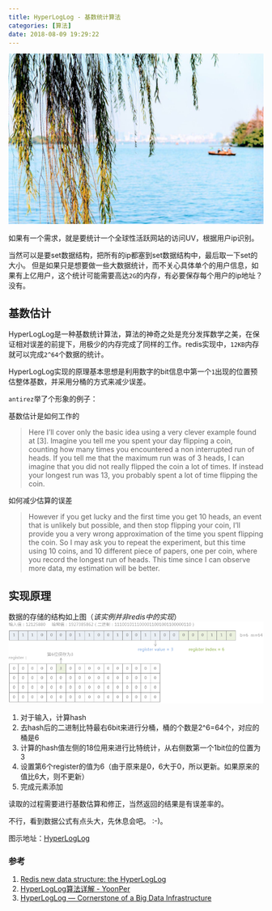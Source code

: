 ```yaml
---
title: HyperLogLog - 基数统计算法
categories: [算法]
date: 2018-08-09 19:29:22
---
```


![](https://raw.githubusercontent.com/yongman/i/img/picgo/mjiCDPY.jpg)

如果有一个需求，就是要统计一个全球性活跃网站的访问UV，根据用户ip识别。

当然可以是要set数据结构，把所有的ip都塞到set数据结构中，最后取一下set的大小。
但是如果只是想要做一些大数据统计，而不关心具体单个的用户信息，如果有上亿用户，这个统计可能需要高达`2G`的内存，有必要保存每个用户的ip地址？没有。

## 基数估计

HyperLogLog是一种基数统计算法，算法的神奇之处是充分发挥数学之美，在保证相对误差的前提下，用极少的内存完成了同样的工作。redis实现中，`12KB`内存就可以完成`2^64`个数据的统计。

HyperLogLog实现的原理基本思想是利用数字的bit信息中第一个`1`出现的位置预估整体基数，并采用分桶的方式来减少误差。

`antirez`举了个形象的例子：

基数估计是如何工作的

> Here I’ll cover only the basic idea using a very clever example found at [3]. Imagine you tell me you spent your day flipping a coin, counting how many times you encountered a non interrupted run of heads. If you tell me that the maximum run was of 3 heads, I can imagine that you did not really flipped the coin a lot of times. If instead your longest run was 13, you probably spent a lot of time flipping the coin.

如何减少估算的误差

> However if you get lucky and the first time you get 10 heads, an event that is unlikely but possible, and then stop flipping your coin, I’ll provide you a very wrong approximation of the time you spent flipping the coin. So I may ask you to repeat the experiment, but this time using 10 coins, and 10 different piece of papers, one per coin, where you record the longest run of heads. This time since I can observe more data, my estimation will be better.

## 实现原理

数据的存储的结构如上图（*该实例并非redis中的实现*）
![](https://raw.githubusercontent.com/yongman/i/img/picgo/Zi5nEEV.png)

1. 对于输入，计算hash
2. 去hash后的二进制比特最右6bit来进行分桶，桶的个数是2^6=64个，对应的桶是6
3. 计算的hash值左侧的18位用来进行比特统计，从右侧数第一个1bit位的位置为3
4. 设置第6个register的值为6（由于原来是0，6大于0，所以更新。如果原来的值比6大，则不更新）
5. 完成元素添加

读取的过程需要进行基数估算和修正，当然返回的结果是有误差率的。

不行，看到数据公式有点头大，先休息会吧。 :-)。

图示地址：[HyperLogLog](http://content.research.neustar.biz/blog/hll.html)

### 参考
1. [Redis new data structure: the HyperLogLog](http://antirez.com/news/75)
2. [HyperLogLog算法详解 - YoonPer](http://www.yoonper.com/post.php?id=79)
3. [HyperLogLog — Cornerstone of a Big Data Infrastructure](https://research.neustar.biz/2012/10/25/sketch-of-the-day-hyperloglog-cornerstone-of-a-big-data-infrastructure/)
